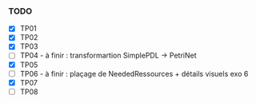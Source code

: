 ### TODO

- [X] TP01
- [X] TP02
- [X] TP03
- [ ] TP04 - à finir : transformartion SimplePDL -> PetriNet
- [X] TP05
- [ ] TP06 - à finir : plaçage de NeededRessources + détails visuels exo 6
- [X] TP07
- [ ] TP08
